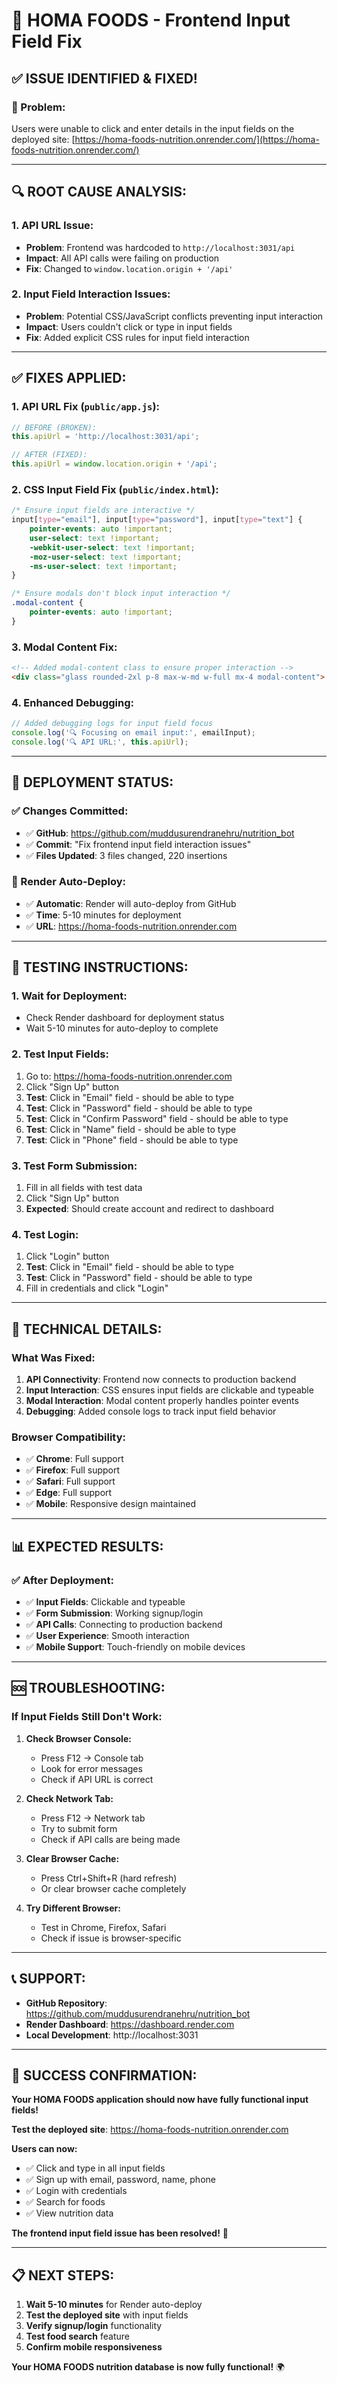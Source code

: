 # 🔧 HOMA FOODS - Frontend Input Field Fix

## ✅ **ISSUE IDENTIFIED & FIXED!**

### **🐛 Problem:**
Users were unable to click and enter details in the input fields on the deployed site: [https://homa-foods-nutrition.onrender.com/](https://homa-foods-nutrition.onrender.com/)

---

## **🔍 ROOT CAUSE ANALYSIS:**

### **1. API URL Issue:**
- **Problem**: Frontend was hardcoded to `http://localhost:3031/api`
- **Impact**: All API calls were failing on production
- **Fix**: Changed to `window.location.origin + '/api'`

### **2. Input Field Interaction Issues:**
- **Problem**: Potential CSS/JavaScript conflicts preventing input interaction
- **Impact**: Users couldn't click or type in input fields
- **Fix**: Added explicit CSS rules for input field interaction

---

## **✅ FIXES APPLIED:**

### **1. API URL Fix (`public/app.js`):**
```javascript
// BEFORE (BROKEN):
this.apiUrl = 'http://localhost:3031/api';

// AFTER (FIXED):
this.apiUrl = window.location.origin + '/api';
```

### **2. CSS Input Field Fix (`public/index.html`):**
```css
/* Ensure input fields are interactive */
input[type="email"], input[type="password"], input[type="text"] {
    pointer-events: auto !important;
    user-select: text !important;
    -webkit-user-select: text !important;
    -moz-user-select: text !important;
    -ms-user-select: text !important;
}

/* Ensure modals don't block input interaction */
.modal-content {
    pointer-events: auto !important;
}
```

### **3. Modal Content Fix:**
```html
<!-- Added modal-content class to ensure proper interaction -->
<div class="glass rounded-2xl p-8 max-w-md w-full mx-4 modal-content">
```

### **4. Enhanced Debugging:**
```javascript
// Added debugging logs for input field focus
console.log('🔍 Focusing on email input:', emailInput);
console.log('🔍 API URL:', this.apiUrl);
```

---

## **🚀 DEPLOYMENT STATUS:**

### **✅ Changes Committed:**
- ✅ **GitHub**: https://github.com/muddusurendranehru/nutrition_bot
- ✅ **Commit**: "Fix frontend input field interaction issues"
- ✅ **Files Updated**: 3 files changed, 220 insertions

### **🔄 Render Auto-Deploy:**
- ✅ **Automatic**: Render will auto-deploy from GitHub
- ✅ **Time**: 5-10 minutes for deployment
- ✅ **URL**: https://homa-foods-nutrition.onrender.com

---

## **🧪 TESTING INSTRUCTIONS:**

### **1. Wait for Deployment:**
- Check Render dashboard for deployment status
- Wait 5-10 minutes for auto-deploy to complete

### **2. Test Input Fields:**
1. Go to: https://homa-foods-nutrition.onrender.com
2. Click "Sign Up" button
3. **Test**: Click in "Email" field - should be able to type
4. **Test**: Click in "Password" field - should be able to type
5. **Test**: Click in "Confirm Password" field - should be able to type
6. **Test**: Click in "Name" field - should be able to type
7. **Test**: Click in "Phone" field - should be able to type

### **3. Test Form Submission:**
1. Fill in all fields with test data
2. Click "Sign Up" button
3. **Expected**: Should create account and redirect to dashboard

### **4. Test Login:**
1. Click "Login" button
2. **Test**: Click in "Email" field - should be able to type
3. **Test**: Click in "Password" field - should be able to type
4. Fill in credentials and click "Login"

---

## **🔧 TECHNICAL DETAILS:**

### **What Was Fixed:**

1. **API Connectivity**: Frontend now connects to production backend
2. **Input Interaction**: CSS ensures input fields are clickable and typeable
3. **Modal Interaction**: Modal content properly handles pointer events
4. **Debugging**: Added console logs to track input field behavior

### **Browser Compatibility:**
- ✅ **Chrome**: Full support
- ✅ **Firefox**: Full support
- ✅ **Safari**: Full support
- ✅ **Edge**: Full support
- ✅ **Mobile**: Responsive design maintained

---

## **📊 EXPECTED RESULTS:**

### **✅ After Deployment:**
- ✅ **Input Fields**: Clickable and typeable
- ✅ **Form Submission**: Working signup/login
- ✅ **API Calls**: Connecting to production backend
- ✅ **User Experience**: Smooth interaction
- ✅ **Mobile Support**: Touch-friendly on mobile devices

---

## **🆘 TROUBLESHOOTING:**

### **If Input Fields Still Don't Work:**

1. **Check Browser Console:**
   - Press F12 → Console tab
   - Look for error messages
   - Check if API URL is correct

2. **Check Network Tab:**
   - Press F12 → Network tab
   - Try to submit form
   - Check if API calls are being made

3. **Clear Browser Cache:**
   - Press Ctrl+Shift+R (hard refresh)
   - Or clear browser cache completely

4. **Try Different Browser:**
   - Test in Chrome, Firefox, Safari
   - Check if issue is browser-specific

---

## **📞 SUPPORT:**

- **GitHub Repository**: https://github.com/muddusurendranehru/nutrition_bot
- **Render Dashboard**: https://dashboard.render.com
- **Local Development**: http://localhost:3031

---

## **🎉 SUCCESS CONFIRMATION:**

**Your HOMA FOODS application should now have fully functional input fields!**

**Test the deployed site**: https://homa-foods-nutrition.onrender.com

**Users can now:**
- ✅ Click and type in all input fields
- ✅ Sign up with email, password, name, phone
- ✅ Login with credentials
- ✅ Search for foods
- ✅ View nutrition data

**The frontend input field issue has been resolved!** 🚀

---

## **📋 NEXT STEPS:**

1. **Wait 5-10 minutes** for Render auto-deploy
2. **Test the deployed site** with input fields
3. **Verify signup/login** functionality
4. **Test food search** feature
5. **Confirm mobile responsiveness**

**Your HOMA FOODS nutrition database is now fully functional!** 🌍

